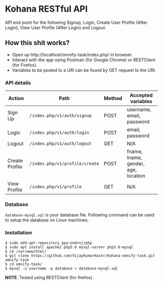 # Kohana RESTful API

API end point for the following Signup, Login, Create User Profile (After Login), View User Profile (After Login) and Logout.

## How this shit works?
* Open up http://localhost/omnify-task/index.php/ in browser.
* Interact with the app using Postman (for Google Chrome) or RESTClient (for Firefox).
* Variables to be posted to a URI can be found by GET request to the URI.

### API details
| Action         | Path                                | Method | Accepted variables                  |
|----------------|-------------------------------------|--------|-------------------------------------|
| Sign Up        | `/index.php/v1/auth/signup`         | POST   | username, email, password           |
| Login          | `/index.php/v1/auth/login`          | POST   | email, password                     |
| Logout         | `/index.php/v1/auth/logout`         | GET    | N/A                                 |
| Create Profile | `/index.php/v1/profile/create`      | POST   | fname, lname, gender, age, location |
| View Profile   | `/index.php/v1/profile`             | GET    | N/A                                 |

### Database
`database-mysql.sql` is your database file. Following command can be used to setup the database on Linux machines.

### Installation
```
$ sudo add-apt-repository ppa:ondrej/php
$ sudo apt install apache2 php5.6 mysql-server php5.6-mysql
$ cd /var/www/html/
$ git clone https://github.com/VijayKumarHackr/kohana-omnify-task.git omnify-task
$ cd omnify-task/
$ mysql -u username -p database < database-mysql.sql
```

**NOTE**: Tested using RESTClient (for firefox).
